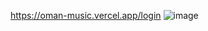 https://oman-music.vercel.app/login
![image](https://github.com/omanramalho42/OmanMusic/assets/64960771/158ab516-2c5c-4297-b51a-31d47402f27e)
